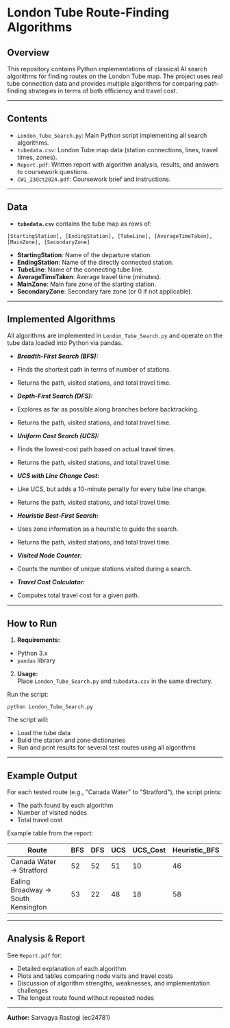 # London Tube Route-Finding Algorithms

## Overview

This repository contains Python implementations of classical AI search algorithms for finding routes on the London Tube map. The project uses real tube connection data and provides multiple algorithms for comparing path-finding strategies in terms of both efficiency and travel cost.

---

## Contents

- `London_Tube_Search.py`: Main Python script implementing all search algorithms.
- `tubedata.csv`: London Tube map data (station connections, lines, travel times, zones).
- `Report.pdf`: Written report with algorithm analysis, results, and answers to coursework questions.
- `CW1_23Oct2024.pdf`: Coursework brief and instructions.

---

## Data

- **`tubedata.csv`** contains the tube map as rows of:
```
[StartingStation], [EndingStation], [TubeLine], [AverageTimeTaken], [MainZone], [SecondaryZone]
```
- **StartingStation**: Name of the departure station.
- **EndingStation**: Name of the directly connected station.
- **TubeLine**: Name of the connecting tube line.
- **AverageTimeTaken**: Average travel time (minutes).
- **MainZone**: Main fare zone of the starting station.
- **SecondaryZone**: Secondary fare zone (or 0 if not applicable).

---

## Implemented Algorithms

All algorithms are implemented in `London_Tube_Search.py` and operate on the tube data loaded into Python via pandas.

- _**Breadth-First Search (BFS):**_
- Finds the shortest path in terms of number of stations.
- Returns the path, visited stations, and total travel time.

- _**Depth-First Search (DFS):**_
- Explores as far as possible along branches before backtracking.
- Returns the path, visited stations, and total travel time.

- _**Uniform Cost Search (UCS):**_
- Finds the lowest-cost path based on actual travel times.
- Returns the path, visited stations, and total travel time.

- _**UCS with Line Change Cost:**_
- Like UCS, but adds a 10-minute penalty for every tube line change.
- Returns the path, visited stations, and total travel time.

- _**Heuristic Best-First Search:**_
- Uses zone information as a heuristic to guide the search.
- Returns the path, visited stations, and total travel time.

- _**Visited Node Counter:**_
- Counts the number of unique stations visited during a search.

- _**Travel Cost Calculator:**_
- Computes total travel cost for a given path.

---

## How to Run

1. **Requirements:**  
 - Python 3.x
 - `pandas` library

2. **Usage:**  
 Place `London_Tube_Search.py` and `tubedata.csv` in the same directory.

 Run the script:
```
python London_Tube_Search.py
```
The script will:
- Load the tube data
- Build the station and zone dictionaries
- Run and print results for several test routes using all algorithms

---

## Example Output

For each tested route (e.g., "Canada Water" to "Stratford"), the script prints:
- The path found by each algorithm
- Number of visited nodes
- Total travel cost

Example table from the report:

| Route                          | BFS | DFS | UCS | UCS_Cost | Heuristic_BFS |
|---------------------------------|-----|-----|-----|----------|---------------|
| Canada Water → Stratford        | 52  | 52  | 51  | 10       | 46            |
| Ealing Broadway → South Kensington | 53 | 22 | 48 | 18       | 58            |

---

## Analysis & Report

See `Report.pdf` for:
- Detailed explanation of each algorithm
- Plots and tables comparing node visits and travel costs
- Discussion of algorithm strengths, weaknesses, and implementation challenges
- The longest route found without repeated nodes

---


**Author:** Sarvagya Rastogi (ec24781)

